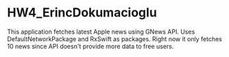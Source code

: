 # HW4_ErincDokumacioglu

This application fetches latest Apple news using GNews API. Uses DefaultNetworkPackage and RxSwift as packages.
Right now it only fetches 10 news since API doesn't provide more data to free users.
